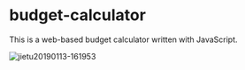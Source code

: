 # budget-calculator
This is a web-based budget calculator written with JavaScript.

![jietu20190113-161953](https://user-images.githubusercontent.com/31902939/51090769-27da8b80-174f-11e9-8e4c-4b25f3a18e35.jpg)
